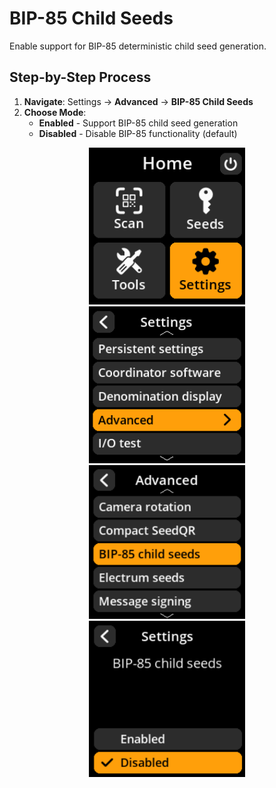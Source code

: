 # BIP-85 Child Seeds

Enable support for BIP-85 deterministic child seed generation.

## Step-by-Step Process

1. **Navigate**: Settings → **Advanced** → **BIP-85 Child Seeds**
2. **Choose Mode**:
   - **Enabled** - Support BIP-85 child seed generation
   - **Disabled** - Disable BIP-85 functionality (default)

<div align="center">
     <img src="images/HomeScreenSettingsSelectView.png" alt="Settings selection menu" width="250"/>
</div>

<div align="center">
     <img src="images/SettingsMainMenuAdvancedSelectView.png" alt="Advanced selection menu" width="250"/>
</div>

<div align="center">
     <img src="images/BIP-85ChildSeedsSelectView.png" alt="BIP-85 child seeds selection menu" width="250"/>
</div>

<div align="center">
     <img src="images/SettingsEntryUpdateSelectionView_bip85.png" alt="BIP-85 child seeds configuration" width="250"/>
</div>